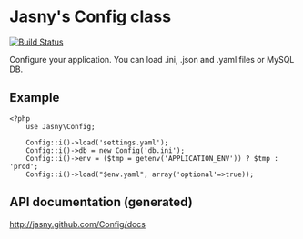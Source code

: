 Jasny's Config class
====================

[![Build Status](https://secure.travis-ci.org/jasny/Config.png?branch=master)](http://travis-ci.org/jasny/Config)

Configure your application. You can load .ini, .json and .yaml files or MySQL DB.

## Example ##

    <?php
        use Jasny\Config;

        Config::i()->load('settings.yaml');
        Config::i()->db = new Config('db.ini');
        Config::i()->env = ($tmp = getenv('APPLICATION_ENV')) ? $tmp : 'prod';
        Config::i()->load("$env.yaml", array('optional'=>true));


## API documentation (generated) ##

http://jasny.github.com/Config/docs
